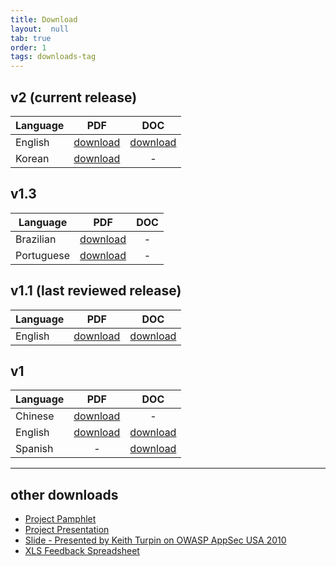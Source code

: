 ```yaml
---
title: Download
layout:  null
tab: true
order: 1
tags: downloads-tag
---
```


## v2 (current release)

| Language | PDF | DOC |
| -------- | :-: | :-: |
| English | [download][en2pdf] | [download][en2doc] |
| Korean | [download][kor2pdf] | - |

## v1.3

| Language | PDF | DOC |
| -------- | :-: | :-: |
| Brazilian | [download][br13pdf] | - |
| Portuguese | [download][pt13PDF] | - |

## v1.1 (last reviewed release)

| Language | PDF | DOC |
| -------- | :-: | :-: |
| English | [download][en11pdf] | [download][en11doc] |

## v1

| Language | PDF | DOC |
| -------- | :-: | :-: |
| Chinese | [download][cn1pdf] | - |
| English | [download][en1pdf] | [download][en1doc] |
| Spanish | - | [download][es1doc] |

-----

## other downloads

* [Project Pamphlet]
* [Project Presentation]
* [Slide - Presented by Keith Turpin on OWASP AppSec USA 2010][appsecusa10]
* [XLS Feedback Spreadsheet][fbsh]

[br13pdf]: https://owasp.org/www-pdf-archive/OWASP_SCP_v1.3_pt-BR.pdf
[en1pdf]: https://owasp.org/www-pdf-archive/OWASP_SCP_Quick_Reference_Guide_v1.pdf
[en1doc]: https://wiki.owasp.org/images/1/10/OWASP_SCP_Quick_Reference_Guide_v1.doc
[en11pdf]: http://www.owasp.org/images/2/2f/OWASP_SCP_Quick_Reference_Guide_v1-1b.pdf
[en11doc]: http://wiki.owasp.org/images/0/0b/OWASP_SCP_Quick_Reference_Guide_v1-1b.doc
[en2pdf]: https://owasp.org/www-pdf-archive/OWASP_SCP_Quick_Reference_Guide_v2.pdf
[en2doc]: https://wiki.owasp.org/images/a/ac/OWASP_SCP_Quick_Reference_Guide_v2.doc
[kor2pdf]: https://owasp.org/www-pdf-archive//2011%EB%85%846%EC%9B%94_OWASP_%EC%8B%9C%ED%81%90%EC%96%B4%EC%BD%94%EB%94%A9%EA%B7%9C%EC%B9%99_v2_KOR.pdf
[pt13pdf]: https://owasp.org/www-pdf-archive/OWASP_SCP_v1.3_pt-PT.pdf
[es1doc]: https://wiki.owasp.org/images/c/c8/OWASP_SCP_Quick_Reference_Guide_SPA.doc
[cn1pdf]: https://owasp.org/www-pdf-archive//OWASP_SCP_Quick_Reference_Guide_(Chinese).pdf
[Project Pamphlet]: https://owasp.org/www-pdf-archive/Flyer_Secure_Coding_Practices_Quick_Reference_Guide_V2.pdf
[Project Presentation]: https://wiki.owasp.org/images/f/fd/Secure_Coding_Practices_Quick_Ref_6.ppt
[appsecusa10]: https://wiki.owasp.org/images/5/54/Secure_Coding_Practices_Quick_Ref_5.ppt
[fbsh]: https://wiki.owasp.org/images/6/64/SCP-QRG_Revisions_History.xls
